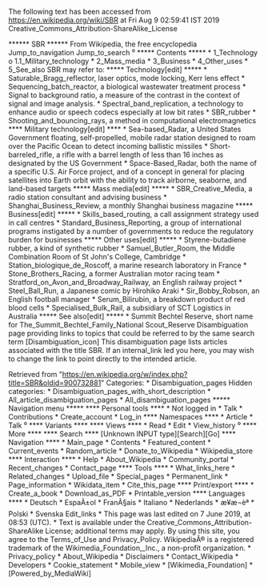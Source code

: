 The following text has been accessed from https://en.wikipedia.org/wiki/SBR at Fri Aug 9 02:59:41 IST 2019
Creative_Commons_Attribution-ShareAlike_License




















****** SBR ******
From Wikipedia, the free encyclopedia
Jump_to_navigation Jump_to_search
⁰
***** Contents *****
    * 1_Technology
          o 1.1_Military_technology
    * 2_Mass_media
    * 3_Business
    * 4_Other_uses
    * 5_See_also
SBR may refer to:
***** Technology[edit] *****
    * Saturable_Bragg_reflector, laser optics, mode locking, Kerr lens effect
    * Sequencing_batch_reactor, a biological wastewater treatment process
    * Signal to background ratio, a measure of the contrast in the context of
      signal and image analysis.
    * Spectral_band_replication, a technology to enhance audio or speech codecs
      especially at low bit rates
    * SBR_rubber
    * Shooting_and_bouncing_rays, a method in computational electromagnetics
**** Military technology[edit] ****
    * Sea-based_Radar, a United States Government floating, self-propelled,
      mobile radar station designed to roam over the Pacific Ocean to detect
      incoming ballistic missiles
    * Short-barreled_rifle, a rifle with a barrel length of less than 16 inches
      as designated by the US Government
    * Space-Based_Radar, both the name of a specific U.S. Air Force project,
      and of a concept in general for placing satellites into Earth orbit with
      the ability to track airborne, seaborne, and land-based targets
***** Mass media[edit] *****
    * SBR_Creative_Media, a radio station consultant and advising business
    * Shanghai_Business_Review, a monthly Shanghai business magazine
***** Business[edit] *****
    * Skills_based_routing, a call assignment strategy used in call centres
    * Standard_Business_Reporting, a group of international programs instigated
      by a number of governments to reduce the regulatory burden for businesses
***** Other uses[edit] *****
    * Styrene-butadiene rubber, a kind of synthetic rubber
    * Samuel_Butler_Room, the Middle Combination Room of St John's College,
      Cambridge
    * Station_biologique_de_Roscoff, a marine research laboratory in France
    * Stone_Brothers_Racing, a former Australian motor racing team
    * Stratford_on_Avon_and_Broadway_Railway, an English railway project
    * Steel_Ball_Run, a Japanese comic by Hirohiko Araki
    * Sir_Bobby_Robson, an English football manager
    * Serum_Bilirubin, a breakdown product of red blood cells
    * Specialised_Bulk_Rail, a subsidiary of SCT Logistics in Australia
***** See also[edit] *****
    * Summit Bechtel Reserve, short name for The_Summit_Bechtel_Family_National
      Scout_Reserve
                      Disambiguation page providing links to topics that could
                      be referred to by the same search term
[Disambiguation_icon] This disambiguation page lists articles associated with
                      the title SBR.
                      If an internal_link led you here, you may wish to change
                      the link to point directly to the intended article.

Retrieved from "https://en.wikipedia.org/w/index.php?title=SBR&oldid=900732881"
Categories:
    * Disambiguation_pages
Hidden categories:
    * Disambiguation_pages_with_short_description
    * All_article_disambiguation_pages
    * All_disambiguation_pages
***** Navigation menu *****
**** Personal tools ****
    * Not logged in
    * Talk
    * Contributions
    * Create_account
    * Log_in
**** Namespaces ****
    * Article
    * Talk
⁰
**** Variants ****
**** Views ****
    * Read
    * Edit
    * View_history
⁰
**** More ****
**** Search ****
[Unknown INPUT type][Search][Go]
**** Navigation ****
    * Main_page
    * Contents
    * Featured_content
    * Current_events
    * Random_article
    * Donate_to_Wikipedia
    * Wikipedia_store
**** Interaction ****
    * Help
    * About_Wikipedia
    * Community_portal
    * Recent_changes
    * Contact_page
**** Tools ****
    * What_links_here
    * Related_changes
    * Upload_file
    * Special_pages
    * Permanent_link
    * Page_information
    * Wikidata_item
    * Cite_this_page
**** Print/export ****
    * Create_a_book
    * Download_as_PDF
    * Printable_version
**** Languages ****
    * Deutsch
    * EspaÃ±ol
    * FranÃ§ais
    * Italiano
    * Nederlands
    * æ¥æ¬èª
    * Polski
    * Svenska
Edit_links
    * This page was last edited on 7 June 2019, at 08:53 (UTC).
    * Text is available under the Creative_Commons_Attribution-ShareAlike
      License; additional terms may apply. By using this site, you agree to the
      Terms_of_Use and Privacy_Policy. WikipediaÂ® is a registered trademark of
      the Wikimedia_Foundation,_Inc., a non-profit organization.
    * Privacy_policy
    * About_Wikipedia
    * Disclaimers
    * Contact_Wikipedia
    * Developers
    * Cookie_statement
    * Mobile_view
    * [Wikimedia_Foundation]
    * [Powered_by_MediaWiki]
